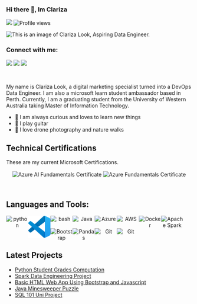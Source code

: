 ### Hi there 👋, Im Clariza


![](https://img.shields.io/github/followers/clariza-look-microsoft-ambassador?label=Followers&style=flat-square)
![Profile views](https://gpvc.arturio.dev/clariza-look-microsoft-ambassador)
 
<img src="https://raw.githubusercontent.com/clariza-look-microsoft-ambassador/clariza-look-microsoft-ambassador/main/header.png" alt="This is an image of Clariza Look, Aspiring Data Engineer.">


### Connect with me:
<p align="left">
<a href="https://www.linkedin.com/in/clarizalook/"><img src="https://img.shields.io/badge/-LinkedIn-0072b1?style=flat-square&logo=linkedin&logoColor=white"/></a>
<a href="https://www.kaggle.com/clarlooktech"><img src="https://img.shields.io/badge/-Kaggle-blue"/></a>
<a href="https://twitter.com/clarizalook"><img src=https://img.shields.io/badge/-Twitter-orange"/></a>
</p>

<br />
 
My name is Clariza Look, a digital marketing specialist turned into a DevOps Data Engineer. I am also a microsoft learn student ambassador based in Perth. Currently, I am a graduating student from the University of Western Australia taking Master of Information Technology.

- 🔭 I am always curious and loves to learn new things
- 🌱 I play guitar
- 👯 I love drone photography and nature walks 

 
## Technical Certifications

These are my current Microsoft Certifications. 

<p align="center">
 
<img align="center" alt="Azure AI Fundamentals Certificate" width="100px" src="https://github.com/clariza-look-microsoft-ambassador/clariza-look-microsoft-ambassador/blob/main/azure-ai-fundamentals-600x600.png" />
 
 <img align="center" alt="Azure Fundamentals Certificate" width="100px" src="https://github.com/clariza-look-microsoft-ambassador/clariza-look-microsoft-ambassador/blob/main/azure-fundamentals.png" />
 
</p>
 
<br />

## Languages and Tools:
 
<p align="center">
<img align="left" alt="python" width="60px" src="https://cdn3.iconfinder.com/data/icons/logos-and-brands-adobe/512/267_Python-512.png" />

<img align="left" alt="visual studio code" width="60px" src="https://raw.githubusercontent.com/github/explore/80688e429a7d4ef2fca1e82350fe8e3517d3494d/topics/visual-studio-code/visual-studio-code.png" />
 
<img align="left" alt="bash" width="60px" src="https://github.com/clariza-look-microsoft-ambassador/clariza-look-microsoft-ambassador/blob/main/full_colored_dark.svg" />
 
 <img align="left" alt="Java" width="60px" src="https://github.com/clariza-look-microsoft-ambassador/clariza-look-microsoft-ambassador/blob/main/java.svg" />
 
<img align="left" alt="Azure" width="60px" src="https://www.parkmycloud.com/wp-content/uploads/2018/02/Azure_.png" />

<img align="left" alt="AWS" width="60px" src="https://cdn.jsdelivr.net/npm/simple-icons@3.4.0/icons/amazonaws.svg" />

<img align="left" alt="Docker" width="60px" src="https://github.com/clariza-look-microsoft-ambassador/clariza-look-microsoft-ambassador/blob/main/Docker-Logo-2013-2015.png" />
 
<img align="left" alt="Apache Spark" width="60px" src="https://github.com/clariza-look-microsoft-ambassador/clariza-look-microsoft-ambassador/blob/main/Apache_Spark_logo.svg.png" />

<img align="left" alt="Bootstrap" width="60px" src="https://github.com/clariza-look-microsoft-ambassador/clariza-look-microsoft-ambassador/blob/main/bootstrap.png" />
 
<img align="left" alt="Pandas" width="60px" src="https://github.com/clariza-look-microsoft-ambassador/clariza-look-microsoft-ambassador/blob/main/pandas-logo-300.png" />
 <img align="left" alt="Git" width="60px" src="https://github.com/clariza-look-microsoft-ambassador/clariza-look-microsoft-ambassador/blob/main/git-logo.png" />
 <img align="left" alt="Git" width="60px" src="https://github.com/clariza-look-microsoft-ambassador/clariza-look-microsoft-ambassador/blob/main/GitHub-Logo.png" />

 
<br />
</p>
 
<br />
<br />

## Latest Projects

* [Python Student Grades Computation](https://towardsdatascience.com/buying-a-car-as-a-data-scientist-5a2f9f340292) 
* [Spark Data Engineering Project](https://towardsdatascience.com/using-data-science-for-customer-acquisition-2001525792f)
* [Basic HTML Web App Using Bootstrap and Javascript](https://towardsdatascience.com/tuning-a-models-hyperparameters-and-aiming-for-a-specific-metric-in-accordance-with-the-business-3c47d534ed3b)
* [Java Minesweeper Puzzle](https://towardsdatascience.com/tuning-a-models-hyperparameters-and-aiming-for-a-specific-metric-in-accordance-with-the-business-3c47d534ed3b)
* [SQL 101 Uni Project](https://towardsdatascience.com/tuning-a-models-hyperparameters-and-aiming-for-a-specific-metric-in-accordance-with-the-business-3c47d534ed3b)
<br />





